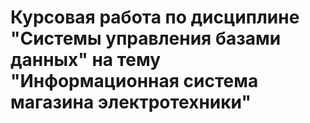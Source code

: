 # Курсовая работа по дисциплине "Системы управления базами данных" на тему "Информационная система магазина электротехники"
